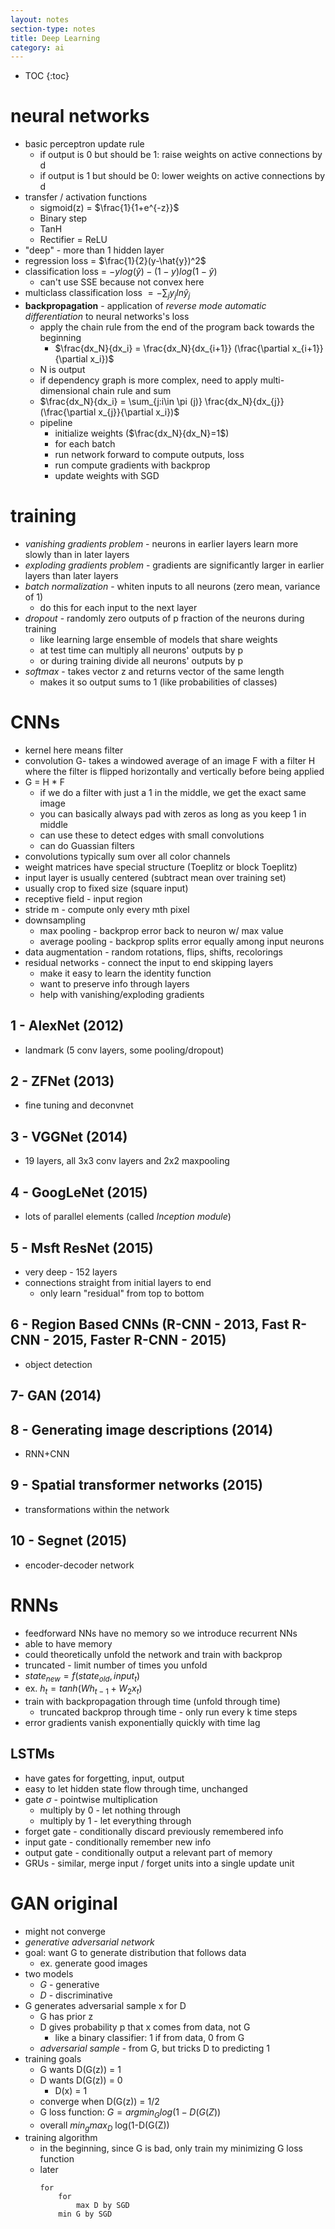 ```yaml
---
layout: notes
section-type: notes
title: Deep Learning
category: ai
---
```


* TOC
{:toc}

# neural networks
- basic perceptron update rule
    - if output is 0 but should be 1: raise weights on active connections by d
    - if output is 1 but should be 0: lower weights on active connections by d
- transfer / activation functions
    - sigmoid(z) = $\frac{1}{1+e^{-z}}$
    - Binary step
    - TanH
    - Rectifier = ReLU
- "deep" - more than 1 hidden layer
- regression loss = $\frac{1}{2}(y-\hat{y})^2$
- classification loss = $-y log (\hat{y}) - (1-y) log(1-\hat{y})$ 
    - can't use SSE because not convex here
- multiclass classification loss $=-\sum_j y_j ln \hat{y}_j$
- **backpropagation** - application of *reverse mode automatic differentiation* to neural networks's loss
	- apply the chain rule from the end of the program back towards the beginning
		- $\frac{dx_N}{dx_i} = \frac{dx_N}{dx_{i+1}} (\frac{\partial x_{i+1}}{\partial x_i})$
	- N is output
	- if dependency graph is more complex, need to apply multi-dimensional chain rule and sum
	- $\frac{dx_N}{dx_i} = \sum_{j:i\in \pi (j)} \frac{dx_N}{dx_{j}} (\frac{\partial x_{j}}{\partial x_i})$
	- pipeline
	    - initialize weights ($\frac{dx_N}{dx_N}=1$)
	    - for each batch
		- run network forward to compute outputs, loss
		- run compute gradients with backprop
		- update weights with SGD

# training
- *vanishing gradients problem* - neurons in earlier layers learn more slowly than in later layers
- *exploding gradients problem* - gradients are significantly larger in earlier layers than later layers
- *batch normalization* - whiten inputs to all neurons (zero mean, variance of 1)
	- do this for each input to the next layer
- *dropout* - randomly zero outputs of p fraction of the neurons during training
	- like learning large ensemble of models that share weights
	- at test time can multiply all neurons' outputs by p
	- or during training divide all neurons' outputs by p
- *softmax* - takes vector z and returns vector of the same length
	- makes it so output sums to 1 (like probabilities of classes)
	
# CNNs
- kernel here means filter
- convolution G- takes a windowed average of an image F with a filter H where the filter is flipped horizontally and vertically before being applied
- G = H $\ast$ F
    - if we do a filter with just a 1 in the middle, we get the exact same image
    - you can basically always pad with zeros as long as you keep 1 in middle
    - can use these to detect edges with small convolutions
    - can do Guassian filters
- convolutions typically sum over all color channels
- weight matrices have special structure (Toeplitz or block Toeplitz)
- input layer is usually centered (subtract mean over training set)
- usually crop to fixed size (square input)
- receptive field - input region
- stride m - compute only every mth pixel
- downsampling
    - max pooling - backprop error back to neuron w/ max value
    - average pooling - backprop splits error equally among input neurons
- data augmentation - random rotations, flips, shifts, recolorings
- residual networks - connect the input to end skipping layers
    - make it easy to learn the identity function
    - want to preserve info through layers
    - help with vanishing/exploding gradients
 
## 1 - AlexNet (2012)
- landmark (5 conv layers, some pooling/dropout)

## 2 - ZFNet (2013)
- fine tuning and deconvnet

## 3 - VGGNet (2014)
- 19 layers, all 3x3 conv layers and 2x2 maxpooling

## 4 - GoogLeNet (2015)
- lots of parallel elements (called *Inception module*)

## 5 - Msft ResNet (2015)
- very deep - 152 layers
- connections straight from initial layers to end
	- only learn "residual" from top to bottom

## 6 - Region Based CNNs (R-CNN - 2013, Fast R-CNN - 2015, Faster R-CNN - 2015)
- object detection

## 7- GAN (2014)

## 8 - Generating image descriptions (2014)
- RNN+CNN

## 9 - Spatial transformer networks (2015)
- transformations within the network

## 10 - Segnet (2015)
- encoder-decoder network
    
# RNNs
- feedforward NNs have no memory so we introduce recurrent NNs
- able to have memory
- could theoretically unfold the network and train with backprop
- truncated - limit number of times you unfold
- $state_{new} = f(state_{old},input_t)$
- ex. $h_t = tanh(W h_{t-1}+W_2 x_t)$
- train with backpropagation through time (unfold through time)
    - truncated backprop through time - only run every k time steps
- error gradients vanish exponentially quickly with time lag

## LSTMs
- have gates for forgetting, input, output
- easy to let hidden state flow through time, unchanged
- gate $\sigma$ - pointwise multiplication
    - multiply by 0 - let nothing through
    - multiply by 1 - let everything through
- forget gate - conditionally discard previously remembered info
- input gate - conditionally remember new info
- output gate - conditionally output a relevant part of memory
- GRUs - similar, merge input / forget units into a single update unit

# GAN original
- might not converge
- *generative adversarial network*
- goal: want G to generate distribution that follows data
	- ex. generate good images
- two models
	- *G* - generative
	- *D* - discriminative
- G generates adversarial sample x for D
	- G has prior z
	- D gives probability p that x comes from data, not G
		- like a binary classifier: 1 if from data, 0 from G
	- *adversarial sample* - from G, but tricks D to predicting 1
- training goals
	- G wants D(G(z)) = 1
	- D wants D(G(z)) = 0
		- D(x) = 1
	- converge when D(G(z)) = 1/2
	- G loss function: $G = argmin_G log(1-D(G(Z))$
	- overall $min_g max_D$ log(1-D(G(Z))
- training algorithm
	- in the beginning, since G is bad, only train  my minimizing G loss function
	- later
		```
		for 
			for
				max D by SGD
			min G by SGD
		```